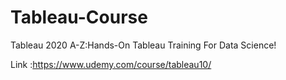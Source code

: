 # Tableau-Course
Tableau 2020 A-Z:Hands-On Tableau Training For Data Science! 

Link :https://www.udemy.com/course/tableau10/




